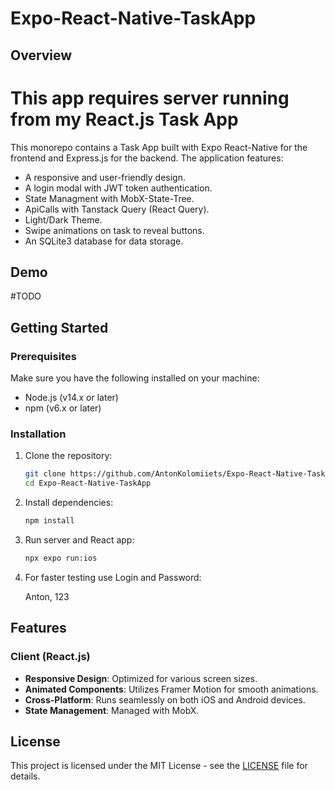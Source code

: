 # Expo-React-Native-TaskApp


## Overview

# This app requires server running from my React.js Task App
This monorepo contains a Task App built with Expo React-Native for the frontend and Express.js for the backend. The application features:
- A responsive and user-friendly design.
- A login modal with JWT token authentication.
- State Managment with MobX-State-Tree.
- ApiCalls with Tanstack Query (React Query).
- Light/Dark Theme.
- Swipe animations on task to reveal buttons.
- An SQLite3 database for data storage.


## Demo

#TODO



## Getting Started

### Prerequisites
Make sure you have the following installed on your machine:
- Node.js (v14.x or later)
- npm (v6.x or later)

### Installation

1. Clone the repository:

    ```sh
    git clone https://github.com/AntonKolomiiets/Expo-React-Native-TaskApp.git
    cd Expo-React-Native-TaskApp
    ```

2. Install dependencies:

    ```sh
    npm install
    ```

3. Run server and React app:

    ```sh
    npx expo run:ios
    ```

4. For faster testing use Login and Password:

    Anton, 123
    

## Features

### Client (React.js)
- **Responsive Design**: Optimized for various screen sizes.
- **Animated Components**: Utilizes Framer Motion for smooth animations.
- **Cross-Platform**: Runs seamlessly on both iOS and Android devices.
- **State Management**: Managed with MobX.


## License

This project is licensed under the MIT License - see the [LICENSE](LICENSE) file for details.
